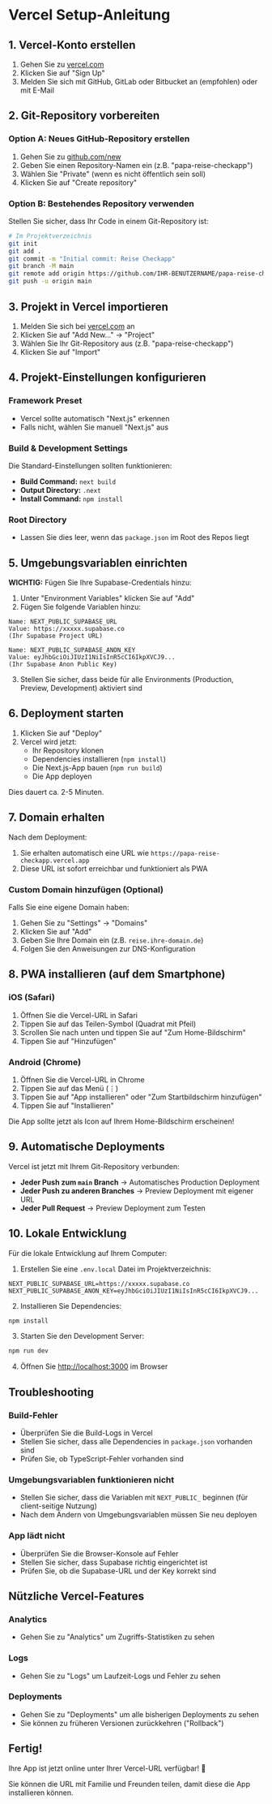 # Vercel Setup-Anleitung

## 1. Vercel-Konto erstellen

1. Gehen Sie zu [vercel.com](https://vercel.com)
2. Klicken Sie auf "Sign Up"
3. Melden Sie sich mit GitHub, GitLab oder Bitbucket an (empfohlen) oder mit E-Mail

## 2. Git-Repository vorbereiten

### Option A: Neues GitHub-Repository erstellen

1. Gehen Sie zu [github.com/new](https://github.com/new)
2. Geben Sie einen Repository-Namen ein (z.B. "papa-reise-checkapp")
3. Wählen Sie "Private" (wenn es nicht öffentlich sein soll)
4. Klicken Sie auf "Create repository"

### Option B: Bestehendes Repository verwenden

Stellen Sie sicher, dass Ihr Code in einem Git-Repository ist:

```bash
# Im Projektverzeichnis
git init
git add .
git commit -m "Initial commit: Reise Checkapp"
git branch -M main
git remote add origin https://github.com/IHR-BENUTZERNAME/papa-reise-checkapp.git
git push -u origin main
```

## 3. Projekt in Vercel importieren

1. Melden Sie sich bei [vercel.com](https://vercel.com) an
2. Klicken Sie auf "Add New..." → "Project"
3. Wählen Sie Ihr Git-Repository aus (z.B. "papa-reise-checkapp")
4. Klicken Sie auf "Import"

## 4. Projekt-Einstellungen konfigurieren

### Framework Preset
- Vercel sollte automatisch "Next.js" erkennen
- Falls nicht, wählen Sie manuell "Next.js" aus

### Build & Development Settings
Die Standard-Einstellungen sollten funktionieren:
- **Build Command:** `next build`
- **Output Directory:** `.next`
- **Install Command:** `npm install`

### Root Directory
- Lassen Sie dies leer, wenn das `package.json` im Root des Repos liegt

## 5. Umgebungsvariablen einrichten

**WICHTIG:** Fügen Sie Ihre Supabase-Credentials hinzu:

1. Unter "Environment Variables" klicken Sie auf "Add"
2. Fügen Sie folgende Variablen hinzu:

```
Name: NEXT_PUBLIC_SUPABASE_URL
Value: https://xxxxx.supabase.co
(Ihr Supabase Project URL)

Name: NEXT_PUBLIC_SUPABASE_ANON_KEY
Value: eyJhbGciOiJIUzI1NiIsInR5cCI6IkpXVCJ9...
(Ihr Supabase Anon Public Key)
```

3. Stellen Sie sicher, dass beide für alle Environments (Production, Preview, Development) aktiviert sind

## 6. Deployment starten

1. Klicken Sie auf "Deploy"
2. Vercel wird jetzt:
   - Ihr Repository klonen
   - Dependencies installieren (`npm install`)
   - Die Next.js-App bauen (`npm run build`)
   - Die App deployen

Dies dauert ca. 2-5 Minuten.

## 7. Domain erhalten

Nach dem Deployment:
1. Sie erhalten automatisch eine URL wie `https://papa-reise-checkapp.vercel.app`
2. Diese URL ist sofort erreichbar und funktioniert als PWA

### Custom Domain hinzufügen (Optional)

Falls Sie eine eigene Domain haben:
1. Gehen Sie zu "Settings" → "Domains"
2. Klicken Sie auf "Add"
3. Geben Sie Ihre Domain ein (z.B. `reise.ihre-domain.de`)
4. Folgen Sie den Anweisungen zur DNS-Konfiguration

## 8. PWA installieren (auf dem Smartphone)

### iOS (Safari)
1. Öffnen Sie die Vercel-URL in Safari
2. Tippen Sie auf das Teilen-Symbol (Quadrat mit Pfeil)
3. Scrollen Sie nach unten und tippen Sie auf "Zum Home-Bildschirm"
4. Tippen Sie auf "Hinzufügen"

### Android (Chrome)
1. Öffnen Sie die Vercel-URL in Chrome
2. Tippen Sie auf das Menü (⋮)
3. Tippen Sie auf "App installieren" oder "Zum Startbildschirm hinzufügen"
4. Tippen Sie auf "Installieren"

Die App sollte jetzt als Icon auf Ihrem Home-Bildschirm erscheinen!

## 9. Automatische Deployments

Vercel ist jetzt mit Ihrem Git-Repository verbunden:
- **Jeder Push zum `main` Branch** → Automatisches Production Deployment
- **Jeder Push zu anderen Branches** → Preview Deployment mit eigener URL
- **Jeder Pull Request** → Preview Deployment zum Testen

## 10. Lokale Entwicklung

Für die lokale Entwicklung auf Ihrem Computer:

1. Erstellen Sie eine `.env.local` Datei im Projektverzeichnis:

```env
NEXT_PUBLIC_SUPABASE_URL=https://xxxxx.supabase.co
NEXT_PUBLIC_SUPABASE_ANON_KEY=eyJhbGciOiJIUzI1NiIsInR5cCI6IkpXVCJ9...
```

2. Installieren Sie Dependencies:
```bash
npm install
```

3. Starten Sie den Development Server:
```bash
npm run dev
```

4. Öffnen Sie [http://localhost:3000](http://localhost:3000) im Browser

## Troubleshooting

### Build-Fehler
- Überprüfen Sie die Build-Logs in Vercel
- Stellen Sie sicher, dass alle Dependencies in `package.json` vorhanden sind
- Prüfen Sie, ob TypeScript-Fehler vorhanden sind

### Umgebungsvariablen funktionieren nicht
- Stellen Sie sicher, dass die Variablen mit `NEXT_PUBLIC_` beginnen (für client-seitige Nutzung)
- Nach dem Ändern von Umgebungsvariablen müssen Sie neu deployen

### App lädt nicht
- Überprüfen Sie die Browser-Konsole auf Fehler
- Stellen Sie sicher, dass Supabase richtig eingerichtet ist
- Prüfen Sie, ob die Supabase-URL und der Key korrekt sind

## Nützliche Vercel-Features

### Analytics
- Gehen Sie zu "Analytics" um Zugriffs-Statistiken zu sehen

### Logs
- Gehen Sie zu "Logs" um Laufzeit-Logs und Fehler zu sehen

### Deployments
- Gehen Sie zu "Deployments" um alle bisherigen Deployments zu sehen
- Sie können zu früheren Versionen zurückkehren ("Rollback")

## Fertig!

Ihre App ist jetzt online unter Ihrer Vercel-URL verfügbar! 🎉

Sie können die URL mit Familie und Freunden teilen, damit diese die App installieren können.

